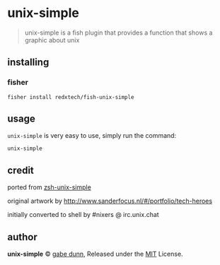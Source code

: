 # unix-simple

> unix-simple is a fish plugin that provides a function that shows a graphic about unix

## installing

### fisher

```fish
fisher install redxtech/fish-unix-simple
```

## usage

`unix-simple` is very easy to use, simply run the command:

```fish
unix-simple
```

## credit

ported from [zsh-unix-simple](https://github.com/redxtech/zsh-unix-simple)

original artwork by http://www.sanderfocus.nl/#/portfolio/tech-heroes

initially converted to shell by #nixers @ irc.unix.chat

## author

**unix-simple** © [gabe dunn](https://github.com/redxtech), Released under the [MIT](./license.md) License.

